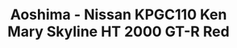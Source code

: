 ---
layout: product
title: "Aoshima - Nissan KPGC110 Ken Mary Skyline HT 2000 GT-R Red"
price: "TBA" 
desc: "N/A"
img_path: "/assets/img/AO80382.webp"
brand: "N/A"
available: false
special_offer: false
new: false
soon: false
cat: "010000"
subcat: "013700"
subsubcat: "0N/A"
sifra: "AO80382"
popular: false
spec: false
---
